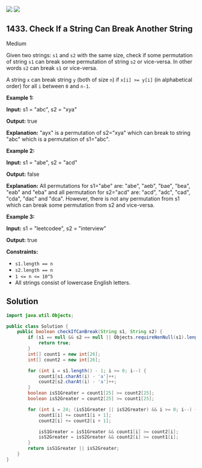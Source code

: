 [![](https://img.shields.io/github/stars/javadev/LeetCode-in-Java?label=Stars&style=flat-square)](https://github.com/javadev/LeetCode-in-Java)
[![](https://img.shields.io/github/forks/javadev/LeetCode-in-Java?label=Fork%20me%20on%20GitHub%20&style=flat-square)](https://github.com/javadev/LeetCode-in-Java/fork)

## 1433\. Check If a String Can Break Another String

Medium

Given two strings: `s1` and `s2` with the same size, check if some permutation of string `s1` can break some permutation of string `s2` or vice-versa. In other words `s2` can break `s1` or vice-versa.

A string `x` can break string `y` (both of size `n`) if `x[i] >= y[i]` (in alphabetical order) for all `i` between `0` and `n-1`.

**Example 1:**

**Input:** s1 = "abc", s2 = "xya"

**Output:** true

**Explanation:** "ayx" is a permutation of s2="xya" which can break to string "abc" which is a permutation of s1="abc".

**Example 2:**

**Input:** s1 = "abe", s2 = "acd"

**Output:** false

**Explanation:** All permutations for s1="abe" are: "abe", "aeb", "bae", "bea", "eab" and "eba" and all permutation for s2="acd" are: "acd", "adc", "cad", "cda", "dac" and "dca". However, there is not any permutation from s1 which can break some permutation from s2 and vice-versa.

**Example 3:**

**Input:** s1 = "leetcodee", s2 = "interview"

**Output:** true

**Constraints:**

*   `s1.length == n`
*   `s2.length == n`
*   `1 <= n <= 10^5`
*   All strings consist of lowercase English letters.

## Solution

```java
import java.util.Objects;

public class Solution {
    public boolean checkIfCanBreak(String s1, String s2) {
        if (s1 == null && s2 == null || Objects.requireNonNull(s1).length() == 1) {
            return true;
        }
        int[] count1 = new int[26];
        int[] count2 = new int[26];

        for (int i = s1.length() - 1; i >= 0; i--) {
            count1[s1.charAt(i) - 'a']++;
            count2[s2.charAt(i) - 'a']++;
        }
        boolean isS1Greater = count1[25] >= count2[25];
        boolean isS2Greater = count2[25] >= count1[25];

        for (int i = 24; (isS1Greater || isS2Greater) && i >= 0; i--) {
            count1[i] += count1[i + 1];
            count2[i] += count2[i + 1];

            isS1Greater = isS1Greater && count1[i] >= count2[i];
            isS2Greater = isS2Greater && count2[i] >= count1[i];
        }
        return isS1Greater || isS2Greater;
    }
}
```
